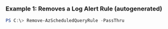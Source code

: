 ### Example 1: Removes a Log Alert Rule (autogenerated)
```powershell
PS C:\> Remove-AzScheduledQueryRule -PassThru 
```

